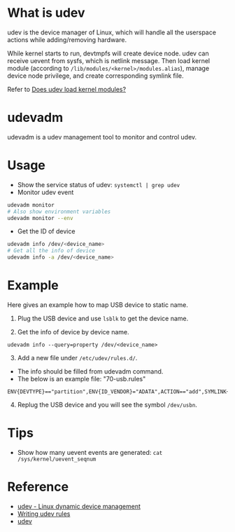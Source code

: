 # What is udev

udev is the device manager of Linux, which will handle all the userspace actions while adding/removing hardware.

While kernel starts to run, devtmpfs will create device node. 
udev can receive uevent from sysfs, which is netlink message.
Then load kernel module (according to `/lib/modules/<kernel>/modules.alias`), manage device node privilege, and create corresponding symlink file.

Refer to [Does udev load kernel modules?](https://unix.stackexchange.com/questions/392113/does-udev-load-kernel-modules)

# udevadm

udevadm is a udev management tool to monitor and control udev.

# Usage

* Show the service status of udev: `systemctl | grep udev`
* Monitor udev event
```bash
udevadm monitor
# Also show environment variables
udevadm monitor --env
```
* Get the ID of device
```bash
udevadm info /dev/<device_name>
# Get all the info of device
udevadm info -a /dev/<device_name>
```

# Example

Here gives an example how to map USB device to static name.

1. Plug the USB device and use `lsblk` to get the device name.

2. Get the info of device by device name.

```
udevadm info --query=property /dev/<device_name>
```

3. Add a new file under `/etc/udev/rules.d/`.
  - The info should be filled from udevadm command.
  - The below is an example file: "70-usb.rules"

```
ENV{DEVTYPE}=="partition",ENV{ID_VENDOR}="ADATA",ACTION=="add",SYMLINK+="usb%n"
```

4. Replug the USB device and you will see the symbol `/dev/usbn`.

# Tips

* Show how many uevent events are generated: `cat /sys/kernel/uevent_seqnum`

# Reference

* [udev - Linux dynamic device management](https://wiki.debian.org/udev)
* [Writing udev rules](http://reactivated.net/writing_udev_rules.html)
* [udev](https://www.freedesktop.org/software/systemd/man/udev.html)

